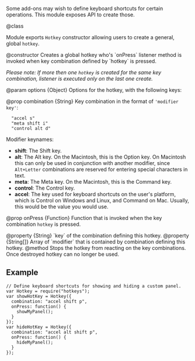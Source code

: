 <!-- contributed by Irakli Gozalishvili [gozala@mozilla.com]  -->

Some add-ons may wish to define keyboard shortcuts for certain operations. This
module exposes API to create those.

<api name="Hotkey">
@class

Module exports `Hotkey` constructor allowing users to create a general, global
`hotkey`.

<api name="Hotkey">
@constructor
Creates a global hotkey who's `onPress` listener method is invoked when key
combination defined by `hotkey` is pressed.

 _Please note: If more then one `hotkey` is created for the same key
 combination, listener is executed only on the last one create._

@param options {Object}
  Options for the hotkey, with the following keys:

@prop combination {String}
Key combination in the format of `'modifier key'`:

      "accel s"
      "meta shift i"
      "control alt d"

Modifier keynames:

- **shift**: The Shift key.
- **alt**: The Alt key. On the Macintosh, this is the Option key. On
  Macintosh this can only be used in conjunction with another modifier,
  since `Alt+Letter` combinations are reserved for entering special
  characters in text.
- **meta**: The Meta key. On the Macintosh, this is the Command key.
- **control**: The Control key.
- **accel**: The key used for keyboard shortcuts on the user's platform,
  which is Control on Windows and Linux, and Command on Mac. Usually, this
  would be the value you would use.

@prop onPress {Function}
Function that is invoked when the key combination `hotkey` is pressed.

</api>
<api name="key">
@property {String}
`key` of the combination defining this hotkey.
</api>
<api name="modifiers">
@property {String[]}
Array of `modifier` that is contained by combination defining this hotkey.
</api>
<api name="destroy">
@method
Stops the hotkey from reacting on the key combinations. Once destroyed hotkey
can no longer be used.
</api>
</api>

## Example ##

    // Define keyboard shortcuts for showing and hiding a custom panel.
    var Hotkey = require("hotkeys");
    var showHotKey = Hotkey({
      combination: "accel shift p",
      onPress: function() {
        showMyPanel();
      }
    });
    var hideHotKey = Hotkey({
      combination: "accel alt shift p",
      onPress: function() {
        hideMyPanel();
      }
    });

[Mozilla keyboard planning FAQ]:http://www.mozilla.org/access/keyboard/
[keyboard shortcuts]:https://developer.mozilla.org/en/XUL_Tutorial/Keyboard_Shortcuts

